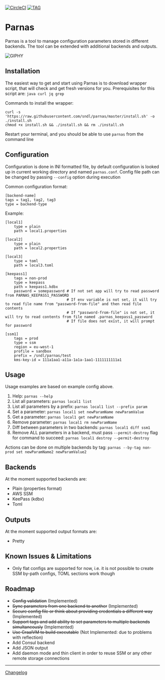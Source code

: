 [![CircleCI](https://img.shields.io/circleci/build/github/sndl/parnas.svg)](https://circleci.com/gh/sndl/parnas)
[![TAG](https://img.shields.io/github/tag/sndl/parnas.svg)](https://github.com/sndl/parnas/tags)

# Parnas

Parnas is a tool to manage configuration parameters stored in different backends.
The tool can be extended with additional backends and outputs.

![GIPHY](https://media.giphy.com/media/WryP8X3pfFkMR3gacz/giphy.gif)

## Installation

The easiest way to get and start using Parnas is to download wrapper script, that will check and get fresh versions for you.
Prerequisites for this script are: `java curl jq grep`

Commands to install the wrapper: 
```
curl -s 'https://raw.githubusercontent.com/sndl/parnas/master/install.sh' -o ./install.sh
chmod +x install.sh && ./install.sh && rm ./install.sh
```
Restart your terminal, and you should be able to use `parnas` from the command line

## Configuration

Configuration is done in INI formatted file, by default configuration is looked up in current working
directory and named `parnas.conf`. Config file path can be changed by passing `--config` option during execution

Common configuration format:
```$ini
[backend-name]
tags = tag1, tag2, tag3
type = backend-type
```

Example: 
```$ini
[local1]
    type = plain
    path = local1.properties

[local2]
    type = plain
    path = local2.properties

[local3]
    type = toml
    path = local3.toml

[keepass1]
    tags = non-prod
    type = keepass
    path = keepass1.kdbx
    password = somepassword # If not set app will try to read password from PARNAS_KEEPASS1_PASSWORD
                            # If env variable is not set, it will try to read file name from "password-from-file" and then read file contents
                            # If "password-from-file" is not set, it will try to read contents from file named .parnas_keepass1_password
                            # If file does not exist, it will prompt for password

[ssm1]
    tags = prod
    type = ssm
    region = eu-west-1
    profile = sandbox
    prefix = /sndl/parnas/test
    kms-key-id = 111a1aa1-a11a-1a1a-1aa1-1111111111a1
```

## Usage

Usage examples are based on example config above.

1. Help: `parnas --help`
1. List all parameters: `parnas local1 list`
1. List all parameters by a prefix: `parnas local1 list --prefix param`
1. Set a parameter: `parnas local1 set newParamName newParamValue`
1. Get a parameter: `parnas local1 get newParamName`
1. Remove parameter: `parnas local1 rm newParamName`
1. Diff between parameters in two backends: `parnas local1 diff ssm1`
1. Remove ALL parameters in a backend, must pass `--permit-destroy` flag for command to succeed:
`parnas local1 destroy --permit-destroy`

Actions can be done on multiple backends by tag: `parnas --by-tag non-prod set newParamName2 newParamValue2`

## Backends
At the moment supported backends are:
* Plain (properties format)
* AWS SSM
* KeePass (kdbx)
* Toml

## Outputs
At the moment supported output formats are:
* Pretty

## Known Issues & Limitations
* Only flat configs are supported for now, i.e. it is not possible to create SSM by-path configs, TOML sections work though

## Roadmap
* ~~Config validation~~ (Implemented)
* ~~Sync parameters from one backend to another~~ (Implemented)
* ~~Secure config file or think about providing credentials a different way~~ (Implemented)
* ~~Support tags and add ability to set parameters to multiple backends simultaneously~~ (Implemented)
* ~~Use GraalVM to build executable~~ (Not Implemented: due to problems with reflection)
* Add Consul backend
* Add JSON output
* Add daemon mode and thin client in order to reuse SSM or any other remote storage connections

--------
[Changelog](CHANGELOG.md)
